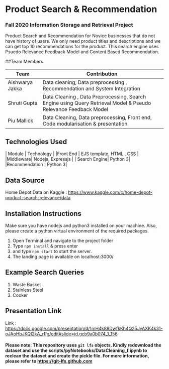 # Product Search & Recommendation 
### Fall 2020 Information Storage and Retrieval Project

Product Search and Recommendation for Novice businesses that do not have history of users. We only need product titles and descriptions and we can get 
top 10 recommendations for the product. This search engine uses Psuedo Relevance Feedback Model and Content Based Recommendation.


##Team Members

|Team    | Contribution |
| ----------- | ----------- |
| Aishwarya Jakka      | Data cleaning, Data preprocessing , Recommendation and System Integration    |
| Shruti Gupta   | Data Cleaning , Data Preprocessing, Search Engine using Query Retrieval Model & Pseudo Relevance Feedback Model     |
| Piu Mallick   |Data Cleaning, Data preprocessing, Front end, Code modularisation & presentation     |



## Technologies Used

| Module | Technology |
|Front End | EJS template, HTML , CSS |
|Middleware| Nodejs, Expressjs |
| Search Engine| Python 3|
|Recommendation | Python 3|


## Data Source 

Home Depot Data on Kaggle : https://www.kaggle.com/c/home-depot-product-search-relevance/data


## Installation Instructions
Make sure you have nodejs and python3 installed on your machine. Also, please create a python virtual environment of the required packages.

1. Open Terminal and navigate to the project folder <br/>
2. Type `npm install` & press enter <br/>
3. and type `npm start` to start the server.
4. The landing page is available on localhost:3000/


## Example Search Queries

1. Waste Basket
2. Stainless Steel
3. Cooker

## Presentation Link

Link : https://docs.google.com/presentation/d/1mH4k88DwfkKh4Q25JyAXK4k31-oJAoHbJKQI2kA_rPg/edit#slide=id.gcb9a0b074_1_156


#### Please note: This repository uses `git lfs` objects. Kindly redownload the dataset and use the scripts/pyNotebooks/DataCleaning_f.ipynb to reclean the dataset and create the pickle file. For more information, please refer to https://git-lfs.github.com

